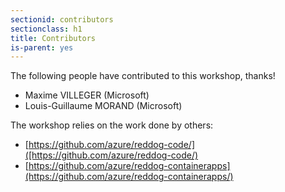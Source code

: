 ```yaml
---
sectionid: contributors
sectionclass: h1
title: Contributors
is-parent: yes
---
```


The following people have contributed to this workshop, thanks!

- Maxime VILLEGER (Microsoft)
- Louis-Guillaume MORAND (Microsoft)

The workshop relies on the work done by others:

- [https://github.com/azure/reddog-code/]([https://github.com/azure/reddog-code/)
- [https://github.com/azure/reddog-containerapps](https://github.com/azure/reddog-containerapps/)
